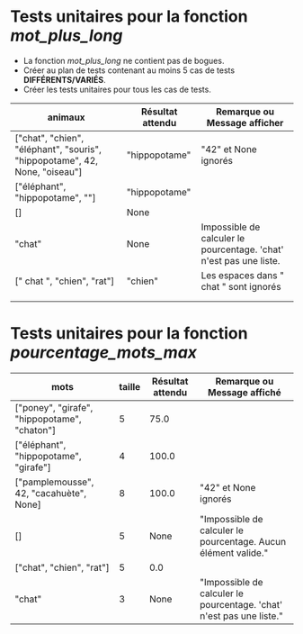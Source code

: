 # Tests unitaires pour la fonction _mot_plus_long_
- La fonction _mot_plus_long_ ne contient pas de bogues. 
- Créer au plan de tests contenant au moins 5 cas de tests **DIFFÉRENTS/VARIÉS**.
- Créer les tests unitaires pour tous les cas de tests.

| **animaux**                                                                | **Résultat attendu** | **Remarque ou Message afficher**                                    |
|----------------------------------------------------------------------------|----------------------|---------------------------------------------------------------------|
| ["chat", "chien", "éléphant", "souris", "hippopotame", 42, None, "oiseau"] | "hippopotame"        | "42" et None ignorés                                                |
| ["éléphant", "hippopotame", ""]                                            | "hippopotame"        |                                                                     |
| []                                                                         | None                 |                                                                     |
| "chat"                                                                     | None                 | Impossible de calculer le pourcentage. 'chat' n'est pas une liste.  |
| [" chat ", "chien", "rat"]                                                 | "chien"              | Les espaces dans " chat " sont ignorés                              |
|                                                                            |                      |                                                                     |
|                                                                            |                      |                                                                     |

# Tests unitaires pour la fonction _pourcentage_mots_max_
| **mots**                                     | **taille** | **Résultat attendu** | **Remarque ou Message affiché**                                      |
|----------------------------------------------|------------|----------------------|----------------------------------------------------------------------|
| ["poney", "girafe", "hippopotame", "chaton"] | 5          | 75.0                 |                                                                      |
| ["éléphant", "hippopotame", "girafe"]        | 4          | 100.0                |                                                                      |
| ["pamplemousse", 42, "cacahuète", None]      | 8          | 100.0                | "42" et None ignorés                                                 |
| []                                           | 5          | None                 | "Impossible de calculer le pourcentage. Aucun élément valide."       |
| ["chat", "chien", "rat"]                     | 5          | 0.0                  |                                                                      |
| "chat"                                       | 3          | None                 | "Impossible de calculer le pourcentage. 'chat' n'est pas une liste." |
